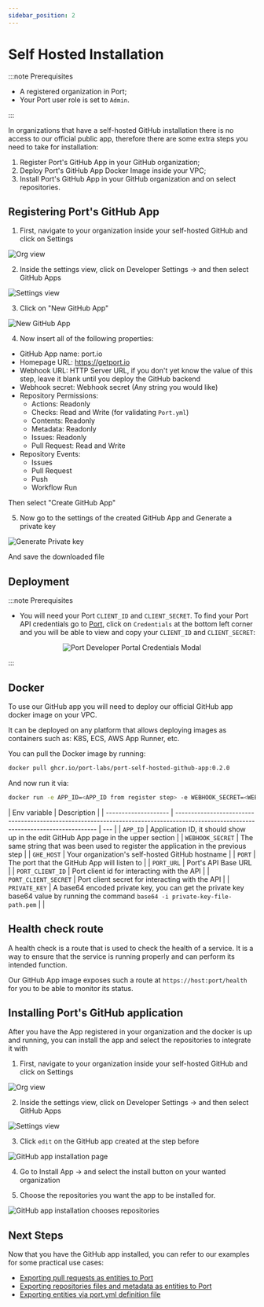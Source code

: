 ```yaml
---
sidebar_position: 2
---
```


# Self Hosted Installation

:::note Prerequisites

- A registered organization in Port;
- Your Port user role is set to `Admin`.

:::

In organizations that have a self-hosted GitHub installation there is no access to our official public app, therefore there are some extra steps you need to take for installation:

1. Register Port's GitHub App in your GitHub organization;
2. Deploy Port's GitHub App Docker Image inside your VPC;
3. Install Port's GitHub App in your GitHub organization and on select repositories.

## Registering Port's GitHub App

1. First, navigate to your organization inside your self-hosted GitHub and click on Settings

![Org view](../../../static/img/integrations/github-app/SelfHostedOrganizaionView.png)

2. Inside the settings view, click on Developer Settings -> and then select GitHub Apps

![Settings view](../../../static/img/integrations/github-app/SelfHostedOrganizationSettings.png)

3. Click on "New GitHub App"

![New GitHub App](../../../static/img/integrations/github-app/SelfHostedNewGitHubApp.png)

4. Now insert all of the following properties:

- GitHub App name: port.io
- Homepage URL: https://getport.io
- Webhook URL: HTTP Server URL, if you don't yet know the value of this step, leave it blank until you deploy the GitHub backend
- Webhook secret: Webhook secret (Any string you would like)
- Repository Permissions:
  - Actions: Readonly
  - Checks: Read and Write (for validating `Port.yml`)
  - Contents: Readonly
  - Metadata: Readonly
  - Issues: Readonly
  - Pull Request: Read and Write
- Repository Events:
  - Issues
  - Pull Request
  - Push
  - Workflow Run

Then select "Create GitHub App"

5. Now go to the settings of the created GitHub App and Generate a private key

![Generate Private key](../../../static/img/integrations/github-app/SelfHosetdGeneratePrivayKey.png)

And save the downloaded file

## Deployment

:::note Prerequisites

- You will need your Port `CLIENT_ID` and `CLIENT_SECRET`. To find your Port API credentials go to [Port](https://app.getport.io), click on `Credentials` at the bottom left corner and you will be able to view and copy your `CLIENT_ID` and `CLIENT_SECRET`:

<center>

![Port Developer Portal Credentials Modal](../../../static/img/software-catalog/credentials-modal.png)

</center>
:::

## Docker

To use our GitHub app you will need to deploy our official GitHub app docker image on your VPC.

It can be deployed on any platform that allows deploying images as containers such as: K8S, ECS, AWS App Runner, etc.

You can pull the Docker image by running:

```bash showLineNumbers
docker pull ghcr.io/port-labs/port-self-hosted-github-app:0.2.0
```

And now run it via:

```bash showLineNumbers
docker run -e APP_ID=<APP_ID from register step> -e WEBHOOK_SECRET=<WEBHOOK_SECRET from previous step> -e GHE_HOST=<GITHUB BASE HOST, ie github.compay.com> -e PORT=<Any PORT> -e PORT_URL=https://api.getport.io -e PORT_CLIENT_ID=<Port's CLIENT_ID> -e PORT_CLIENT_SECRET=<Port's CLIENT_SECRET> -e PRIVATE_KEY=<BASE 64 PRIVATEKEY> ghcr.io/port-labs/port-self-hosted-github-app
```

| Env variable         | Description                                                                                                                         |
| -------------------- | ----------------------------------------------------------------------------------------------------------------------------------- | --- |
| `APP_ID`             | Application ID, it should show up in the edit GitHub App page in the upper section                                                  |
| `WEBHOOK_SECRET`     | The same string that was been used to register the application in the previous step                                                 |
| `GHE_HOST`           | Your organization's self-hosted GitHub hostname                                                                                     |
| `PORT`               | The port that the GitHub App will listen to                                                                                         |
| `PORT_URL`           | Port's API Base URL                                                                                                                 |
| `PORT_CLIENT_ID`     | Port client id for interacting with the API                                                                                         |
| `PORT_CLIENT_SECRET` | Port client secret for interacting with the API                                                                                     |
| `PRIVATE_KEY`        | A base64 encoded private key, you can get the private key base64 value by running the command `base64 -i private-key-file-path.pem` |     |

## Health check route

A health check is a route that is used to check the health of a service. It is a way to ensure that the service is running properly and can perform its intended function.

Our GitHub App image exposes such a route at `https://host:port/health` for you to be able to monitor its status.

## Installing Port's GitHub application

After you have the App registered in your organization and the docker is up and running, you can install the app and select the repositories to integrate it with

1. First, navigate to your organization inside your self-hosted GitHub and click on Settings

![Org view](../../../static/img/integrations/github-app/SelfHostedOrganizaionView.png)

2. Inside the settings view, click on Developer Settings -> and then select GitHub Apps

![Settings view](../../../static/img/integrations/github-app/SelfHostedOrganizationSettings.png)

3. Click `edit` on the GitHub app created at the step before

![GitHub app installation page](../../../static/img/integrations/github-app/SelfHostedEditGitHubApp.png)

4. Go to Install App -> and select the install button on your wanted organization

5. Choose the repositories you want the app to be installed for.

![GitHub app installation chooses repositories](../../../static/img/integrations/github-app/SelfHostedInstallationRepoSelection.png)

## Next Steps

Now that you have the GitHub app installed, you can refer to our examples for some practical use cases:

- [Exporting pull requests as entities to Port](./exporting-pull-requests)
- [Exporting repositories files and metadata as entities to Port](./exporting-repositories.md)
- [Exporting entities via port.yml definition file](../../api-providers/gitops/github-app-gitops/quickstart.md)
